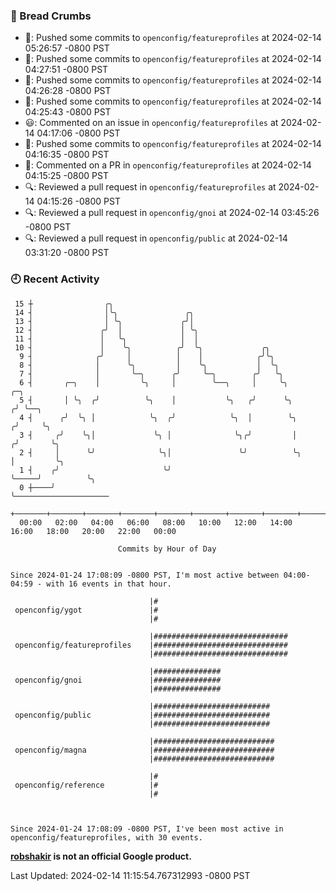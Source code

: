 ### 🍞 Bread Crumbs

 * 🚢: Pushed some commits to `openconfig/featureprofiles` at 2024-02-14 05:26:57 -0800 PST
 * 🚢: Pushed some commits to `openconfig/featureprofiles` at 2024-02-14 04:27:51 -0800 PST
 * 🚢: Pushed some commits to `openconfig/featureprofiles` at 2024-02-14 04:26:28 -0800 PST
 * 🚢: Pushed some commits to `openconfig/featureprofiles` at 2024-02-14 04:25:43 -0800 PST
 * 😃: Commented on an issue in `openconfig/featureprofiles` at 2024-02-14 04:17:06 -0800 PST
 * 🚢: Pushed some commits to `openconfig/featureprofiles` at 2024-02-14 04:16:35 -0800 PST
 * 💬: Commented on a PR in  `openconfig/featureprofiles` at 2024-02-14 04:15:25 -0800 PST
 * 🔍: Reviewed a pull request in  `openconfig/featureprofiles` at 2024-02-14 04:15:26 -0800 PST
 * 🔍: Reviewed a pull request in  `openconfig/gnoi` at 2024-02-14 03:45:26 -0800 PST
 * 🔍: Reviewed a pull request in  `openconfig/public` at 2024-02-14 03:31:20 -0800 PST

### 🕘 Recent Activity
```
 15 ┼                ╭╮
 14 ┤                │╰╮               ╭╮
 13 ┤                │ ╰╮             ╭╯│
 12 ┤               ╭╯  │             │ ╰╮
 11 ┤               │   ╰╮            │  │
 10 ┤               │    ╰╮          ╭╯  ╰╮             ╭╮
  9 ┤              ╭╯     │          │    │            ╭╯╰╮
  8 ┤              │      ╰╮         │    ╰╮           │  ╰╮
  7 ┤              │       ╰─╮      ╭╯     ╰─╮        ╭╯   ╰╮
  6 ┤       ╭─╮    │         ╰╮     │        ╰──╮     │     ╰╮           ╭─╮
  5 ┤       │ ╰╮  ╭╯          ╰╮    │           ╰╮   ╭╯      ╰╮         ╭╯ ╰──╮
  4 ┤      ╭╯  ╰╮ │            ╰╮  ╭╯            ╰╮  │        ╰╮       ╭╯     ╰╮
  3 ┤     ╭╯    ╰╮│             ╰╮ │              ╰╮╭╯         │      ╭╯       ╰╮
  2 ┤     │      ╰╯              ╰╮│               ╰╯          ╰╮     │         ╰╮
  1 ┤    ╭╯                       ╰╯                            ╰─────╯          ╰╮
  0 ┼────╯                                                                        ╰─────────────────────
    +───────+───────+───────+───────+───────+───────+───────+───────+───────+───────+───────+───────+────
  00:00   02:00   04:00   06:00   08:00   10:00   12:00   14:00   16:00   18:00   20:00   22:00   00:00   

						Commits by Hour of Day


Since 2024-01-24 17:08:09 -0800 PST, I'm most active between 04:00-04:59 - with 16 events in that hour.

```



```
                               |#
 openconfig/ygot               |#
                               |#

                               |##############################
 openconfig/featureprofiles    |##############################
                               |##############################

                               |###############
 openconfig/gnoi               |###############
                               |###############

                               |##########################
 openconfig/public             |##########################
                               |##########################

                               |###########################
 openconfig/magna              |###########################
                               |###########################

                               |#
 openconfig/reference          |#
                               |#



Since 2024-01-24 17:08:09 -0800 PST, I've been most active in openconfig/featureprofiles, with 30 events.

```
**[robshakir](mailto:robjs@google.com) is not an official Google product.**  


Last Updated: 2024-02-14 11:15:54.767312993 -0800 PST
